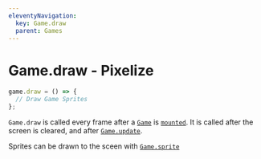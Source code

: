 ```yaml
---
eleventyNavigation:
  key: Game.draw
  parent: Games
---
```


# Game.draw - Pixelize

```js
game.draw = () => {
  // Draw Game Sprites
};
```

`Game.draw` is called every frame after a [`Game`](/docs/game) is [`mounted`](/docs/game/mount). It is called after the screen is cleared, and after [`Game.update`](/docs/game/update).

Sprites can be drawn to the sceen with [`Game.sprite`](/docs/sprite/gamesprite)
